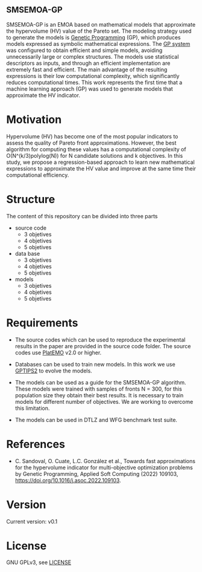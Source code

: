 ## SMSEMOA-GP
SMSEMOA-GP is an EMOA based on mathematical models that approximate the hypervolume (HV) value of the Pareto set. The modeling strategy used to generate the models is [Genetic Programming](http://www.genetic-programming.com/) (GP), which produces models expressed as symbolic mathematical expressions. The [GP system](https://github.com/domsearson/gptips-2-0) was configured to obtain efficient and simple models, avoiding unnecessarily large or complex structures. The models use statistical descriptors as inputs, and through an efficient implementation are extremely fast and efficient. The main advantage of the resulting expressions is their low computational complexity, which significantly reduces computational times. This work represents the first time that a machine learning approach (GP) was used to generate models that approximate the HV indicator.

# Motivation

Hypervolume (HV) has become one of the most popular indicators to assess the quality of Pareto front approximations. However, the best algorithm for computing these values has a computational complexity of O(N^(k/3)polylog(N)) for N candidate solutions and k objectives. In this study, we propose a regression-based approach to learn new mathematical expressions to approximate the HV value and improve at the same time their computational efficiency.

# Structure
The content of this repository can be divided into three parts
- source code 
    - 3 objetives   
    - 4 objetives
    - 5 objetives
- data base 
    - 3 objetives   
    - 4 objetives
    - 5 objetives
- models
    - 3 objetives   
    - 4 objetives
    - 5 objetives
# Requirements
- The source codes which can be used to reproduce the experimental results in the paper are provided in the source code folder. The source codes use [PlatEMO](https://github.com/BIMK/PlatEMO/) v2.0 or higher.
- Databases can be used to train new models. In this work we use [GPTIPS2](https://github.com/domsearson/gptips-2-0) to evolve the models.

- The models can be used as a guide for the SMSEMOA-GP algorithm. These models were trained with samples of fronts N = 300, for this population size they obtain their best results. It is necessary to train models for different number of objectives. We are working to overcome this limitation.
- The models can be used in DTLZ and WFG benchmark test suite.
# References
-  C. Sandoval, O. Cuate, L.C. González et al., Towards fast approximations for the hypervolume indicator for multi-objective optimization problems
by Genetic Programming, Applied Soft Computing (2022) 109103, https://doi.org/10.1016/j.asoc.2022.109103.
# Version
Current version: v0.1
# License
GNU GPLv3, see [LICENSE](https://github.com/NumericalEvolutionaryOptimization/HVApproximations/blob/main/LICENSE)